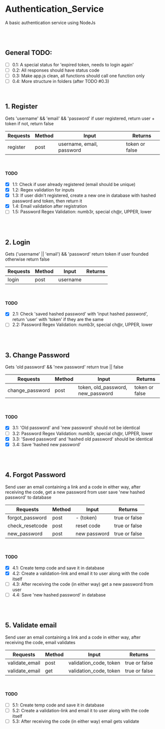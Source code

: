 # Authentication_Service
A basic authentication service using NodeJs

<br/>
<br/>

## General TODO:
- [ ] 0.1: A special status for 'expired token, needs to login again'
- [ ] 0.2: All responses should have status code
- [ ] 0.3: Make app.js clean, all functions should call one function only
- [ ] 0.4: More structure in folders (after TODO #0.3)

<br/>

## 1. Register
Gets 'username' && 'email' && 'password'
if user registered, return user + token
if not, return false

Requests           |    Method      |     Input                         |   Returns
-------------------|----------------|-----------------------------------|------------------
register           |    post        |    username, email, password      |  token or false

<br/>

#### TODO
- [x] 1.1: Check if user already registered (email should be unique)
- [x] 1.2: Regex validation for inputs
- [x] 1.3: If user didn't registered, create a new one in database with hashed password and token, then return it
- [x] 1.4: Email validation after registration
- [ ] 1.5: Password Regex Validation: numb3r, special ch@r, UPPER, lower

<br/>
<br/>

## 2. Login
Gets ('username' || 'email') && 'password'
return token if user founded
otherwise return false

Requests           |    Method      |     Input                         |   Returns
-------------------|----------------|-----------------------------------|------------------
login              |    post        |    username || email, password    |  token or false

<br/>

#### TODO
- [x] 2.1: Check 'saved hashed password' with 'input hashed password', return 'user' with 'token' if they are the same
- [ ] 2.2: Password Regex Validation: numb3r, special ch@r, UPPER, lower

<br/>
<br/>

## 3. Change Password
Gets 'old password' && 'new password'
return true || false

Requests           |    Method      |     Input                             |   Returns
-------------------|----------------|---------------------------------------|------------------
change_password    |    post        |    token, old_password, new_password  |  token or false


<br/>

#### TODO
- [x] 3.1: 'Old password' and 'new password' should not be identical
- [ ] 3.2: Password Regex Validation: numb3r, special ch@r, UPPER, lower
- [x] 3.3: 'Saved password' and 'hashed old password' should be identical
- [x] 3.4: Save 'hashed new password'

<br/>
<br/>

## 4. Forgot Password
Send user an email containing a link and a code
in either way, after receiving the code, get a new password from user
save 'new hashed password' to database

Requests           |    Method      |     Input        |   Returns
-------------------|----------------|------------------|------------------
forgot_password    |    post        |    - (token)     |  true or false
check_resetcode    |    post        |    reset code    |  true or false
new_password       |    post        |    new password  |  true or false

<br/>

#### TODO
- [x] 4.1: Create temp code and save it in database
- [x] 4.2: Create a validation-link and email it to user along with the code itself
- [ ] 4.3: After receiving the code (in either way) get a new password from user
- [ ] 4.4: Save 'new hashed password' in database

<br/>
<br/>

## 5. Validate email
Send user an email containing a link and a code
in either way, after receiving the code, email validates

Requests           |    Method      |     Input                     |   Returns
-------------------|----------------|-------------------------------|------------------
validate_email     |    post        |    validation_code, token     |  true or false
validate_email     |    get         |    validation_code, token     |  true or false

<br/>

#### TODO
- [ ] 5.1: Create temp code and save it in database
- [ ] 5.2: Create a validation-link and email it to user along with the code itself
- [ ] 5.3: After receiving the code (in either way) email gets validate
